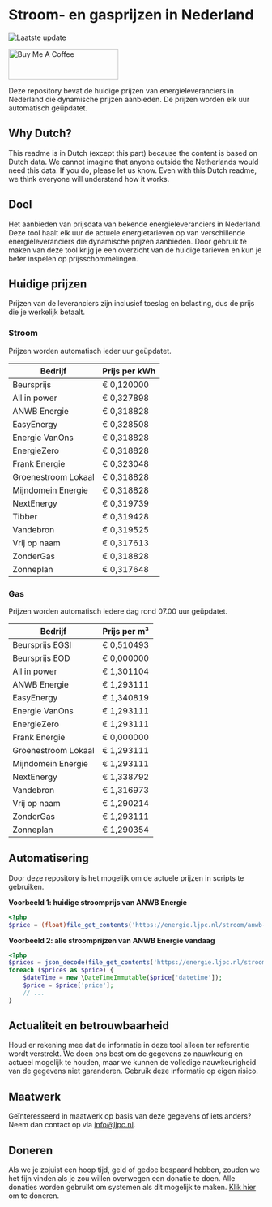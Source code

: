 # Stroom- en gasprijzen in Nederland

![Laatste update](https://img.shields.io/badge/laatste%20update-2023--10--14%2018%3A00%20CET-brightgreen)

<a href="https://www.buymeacoffee.com/Lars-" target="_blank"><img src="https://cdn.buymeacoffee.com/buttons/v2/default-orange.png" alt="Buy Me A Coffee" height="60" style="height: 60px !important;width: 217px !important;" ></a>

Deze repository bevat de huidige prijzen van energieleveranciers in Nederland die dynamische prijzen aanbieden. De prijzen worden elk uur automatisch geüpdatet.

## Why Dutch?

This readme is in Dutch (except this part) because the content is based on Dutch data. We cannot imagine that anyone outside the Netherlands would need this data. If you do, please let us know. Even with this Dutch readme, we think
everyone will understand how it works.

## Doel

Het aanbieden van prijsdata van bekende energieleveranciers in Nederland. Deze tool haalt elk uur de actuele energietarieven op van verschillende energieleveranciers die dynamische prijzen aanbieden. Door gebruik te maken van deze tool
krijg je een overzicht van de huidige tarieven en kun je beter inspelen op prijsschommelingen.

## Huidige prijzen

Prijzen van de leveranciers zijn inclusief toeslag en belasting, dus de prijs die je werkelijk betaalt.

### Stroom

Prijzen worden automatisch ieder uur geüpdatet.

 Bedrijf | Prijs per kWh 
---------|---------------
Beursprijs | € 0,120000
All in power | € 0,327898
ANWB Energie | € 0,318828
EasyEnergy | € 0,328508
Energie VanOns | € 0,318828
EnergieZero | € 0,318828
Frank Energie | € 0,323048
Groenestroom Lokaal | € 0,318828
Mijndomein Energie | € 0,318828
NextEnergy | € 0,319739
Tibber | € 0,319428
Vandebron | € 0,319525
Vrij op naam | € 0,317613
ZonderGas | € 0,318828
Zonneplan | € 0,317648


### Gas

Prijzen worden automatisch iedere dag rond 07.00 uur geüpdatet.

 Bedrijf | Prijs per m³ 
---------|--------------
Beursprijs EGSI | € 0,510493
Beursprijs EOD | € 0,000000
All in power | € 1,301104
ANWB Energie | € 1,293111
EasyEnergy | € 1,340819
Energie VanOns | € 1,293111
EnergieZero | € 1,293111
Frank Energie | € 0,000000
Groenestroom Lokaal | € 1,293111
Mijndomein Energie | € 1,293111
NextEnergy | € 1,338792
Vandebron | € 1,316973
Vrij op naam | € 1,290214
ZonderGas | € 1,293111
Zonneplan | € 1,290354


## Automatisering

Door deze repository is het mogelijk om de actuele prijzen in scripts te gebruiken.

**Voorbeeld 1: huidige stroomprijs van ANWB Energie**

```php
<?php
$price = (float)file_get_contents('https://energie.ljpc.nl/stroom/anwb-energie-nu.txt');

```

**Voorbeeld 2: alle stroomprijzen van ANWB Energie vandaag**

```php
<?php
$prices = json_decode(file_get_contents('https://energie.ljpc.nl/stroom/all-in-power-vandaag.json'),true);
foreach ($prices as $price) {
    $dateTime = new \DateTimeImmutable($price['datetime']);
    $price = $price['price'];
    // ...
}
```

## Actualiteit en betrouwbaarheid

Houd er rekening mee dat de informatie in deze tool alleen ter referentie wordt verstrekt. We doen ons best om de gegevens zo nauwkeurig en actueel mogelijk te houden, maar we kunnen de volledige nauwkeurigheid van de gegevens niet
garanderen. Gebruik deze informatie op eigen risico.

## Maatwerk

Geïnteresseerd in maatwerk op basis van deze gegevens of iets anders? Neem dan contact op
via [info@ljpc.nl](mailto:info@ljpc.nl?subject=Energie%20prijzen).

## Doneren

Als we je zojuist een hoop tijd, geld of gedoe bespaard hebben, zouden we het fijn vinden als je zou willen overwegen een
donatie te doen. Alle donaties worden gebruikt om systemen als dit mogelijk te
maken. [Klik hier](https://www.buymeacoffee.com/Lars-) om te doneren.
